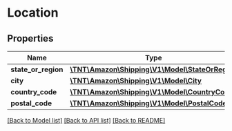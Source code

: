 # Location

## Properties
Name | Type | Description | Notes
------------ | ------------- | ------------- | -------------
**state_or_region** | [**\TNT\Amazon\Shipping\V1\Model\StateOrRegion**](StateOrRegion.md) |  | [optional] 
**city** | [**\TNT\Amazon\Shipping\V1\Model\City**](City.md) |  | [optional] 
**country_code** | [**\TNT\Amazon\Shipping\V1\Model\CountryCode**](CountryCode.md) |  | [optional] 
**postal_code** | [**\TNT\Amazon\Shipping\V1\Model\PostalCode**](PostalCode.md) |  | [optional] 

[[Back to Model list]](../README.md#documentation-for-models) [[Back to API list]](../README.md#documentation-for-api-endpoints) [[Back to README]](../README.md)


